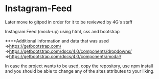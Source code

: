 # Instagram-Feed
Later move to gitpod in order for it to be reviewed by 4G's staff

Instagram Feed (mock-up) using html, css and bootstrap

****Additional information and data that was used
=>https://getbootstrap.com/
=>https://getbootstrap.com/docs/4.0/components/dropdowns/
=>https://getbootstrap.com/docs/4.0/components/modal/

In case the project wants to be used, copy the repository, use npm install and you should be able to change any of the sites attributes to your liking.
